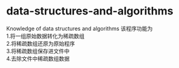 # data-structures-and-algorithms
Knowledge of data structures and algorithms
该程序功能为  
1.将一组原始数据转化为稀疏数组  
2.将稀疏数组还原为原始程序  
3.将稀疏数组保存进文件中  
4.去除文件中稀疏数组数据  
